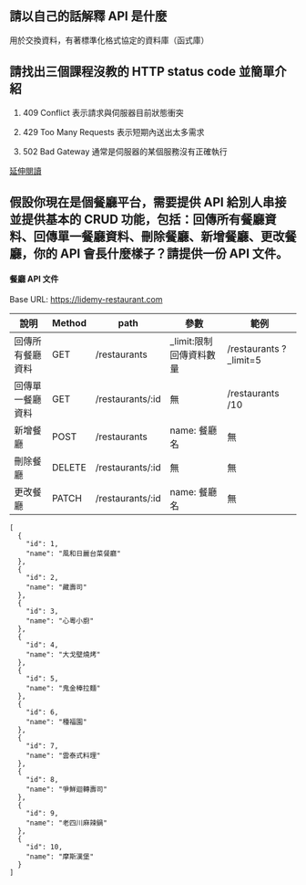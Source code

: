 ## 請以自己的話解釋 API 是什麼

用於交換資料，有著標準化格式協定的資料庫（函式庫）

## 請找出三個課程沒教的 HTTP status code 並簡單介紹

1. 409 Conflict
   表示請求與伺服器目前狀態衝突

1. 429 Too Many Requests
   表示短期內送出太多需求

1. 502 Bad Gateway
   通常是伺服器的某個服務沒有正確執行

[延伸閱讀](https://httpstatuses.com/)

## 假設你現在是個餐廳平台，需要提供 API 給別人串接並提供基本的 CRUD 功能，包括：回傳所有餐廳資料、回傳單一餐廳資料、刪除餐廳、新增餐廳、更改餐廳，你的 API 會長什麼樣子？請提供一份 API 文件。

#### 餐廳 API 文件

Base URL: https://lidemy-restaurant.com

| 說明             | Method | path             | 參數                     | 範例                    |
| ---------------- | ------ | ---------------- | ------------------------ | ----------------------- |
| 回傳所有餐廳資料 | GET    | /restaurants     | \_limit:限制回傳資料數量 | /restaurants ?\_limit=5 |
| 回傳單一餐廳資料 | GET    | /restaurants/:id | 無                       | /restaurants /10        |
| 新增餐廳         | POST   | /restaurants     | name: 餐廳名             | 無                      |
| 刪除餐廳         | DELETE | /restaurants/:id | 無                       | 無                      |
| 更改餐廳         | PATCH  | /restaurants/:id | name: 餐廳名             | 無                      |

```
[
  {
    "id": 1,
    "name": "風和日麗台菜餐廳"
  },
  {
    "id": 2,
    "name": "藏壽司"
  },
  {
    "id": 3,
    "name": "心粵小廚"
  },
  {
    "id": 4,
    "name": "大戈壁燒烤"
  },
  {
    "id": 5,
    "name": "鬼金棒拉麵"
  },
  {
    "id": 6,
    "name": "種福園"
  },
  {
    "id": 7,
    "name": "雲泰式料理"
  },
  {
    "id": 8,
    "name": "爭鮮迴轉壽司"
  },
  {
    "id": 9,
    "name": "老四川麻辣鍋"
  },
  {
    "id": 10,
    "name": "摩斯漢堡"
  }
]
```
